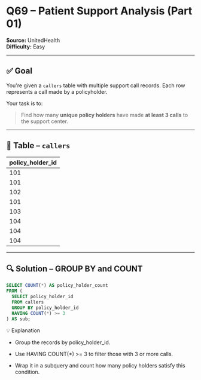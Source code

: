 # Q69 – Patient Support Analysis (Part 01)  
**Source:** UnitedHealth  
**Difficulty:** Easy  

---

## ✅ Goal  
You're given a `callers` table with multiple support call records. Each row represents a call made by a policyholder.

Your task is to:  
> Find how many **unique policy holders** have made **at least 3 calls** to the support center.

---

## 🧾 Table – `callers`

| policy_holder_id |
|------------------|
| 101              |
| 101              |
| 102              |
| 101              |
| 103              |
| 104              |
| 104              |
| 104              |

---

## 🔍 Solution – GROUP BY and COUNT

```sql
SELECT COUNT(*) AS policy_holder_count
FROM (
  SELECT policy_holder_id
  FROM callers
  GROUP BY policy_holder_id
  HAVING COUNT(*) >= 3
) AS sub;
```
💡 Explanation

- Group the records by policy_holder_id.

- Use HAVING COUNT(*) >= 3 to filter those with 3 or more calls.

- Wrap it in a subquery and count how many policy holders satisfy this condition.
